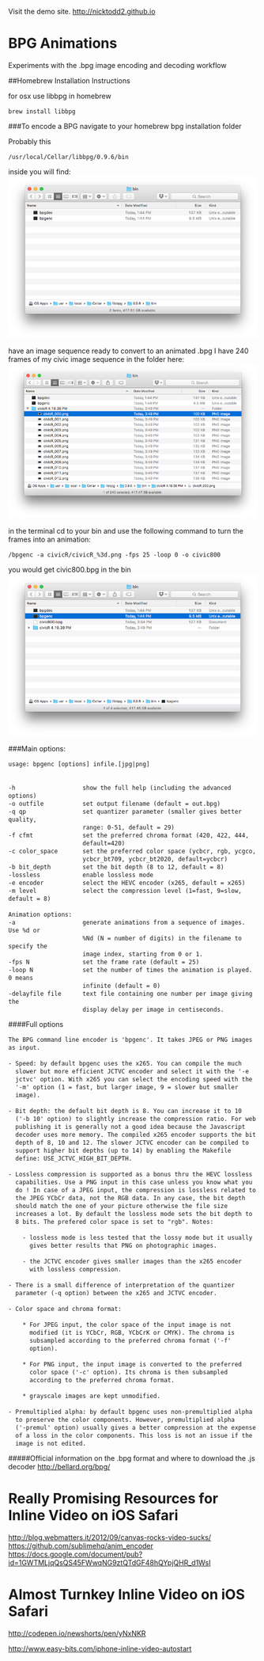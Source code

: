 Visit the demo site.
http://nicktodd2.github.io



BPG Animations
=========================

Experiments with the .bpg image encoding and decoding workflow



##Homebrew Installation Instructions

for osx use libbpg in homebrew

```
brew install libbpg
```

###To encode a BPG
navigate to your homebrew bpg installation folder

Probably this

```
/usr/local/Cellar/libbpg/0.9.6/bin
```

inside you will find:
![bin](images/bin.png "bin")

have an image sequence ready to convert to an animated .bpg
I have 240 frames of my civic image sequence in the folder here:
![bin with civic](images/CivicBin.png "bin")

in the terminal cd to your bin and use the following command to turn the frames into an animation:
```
/bpgenc -a civicR/civicR_%3d.png -fps 25 -loop 0 -o civic800
```

you would get civic800.bpg in the bin
![bin with civic](images/bpg.png "bin")

###Main options:
```
usage: bpgenc [options] infile.[jpg|png]


-h                   show the full help (including the advanced options)
-o outfile           set output filename (default = out.bpg)
-q qp                set quantizer parameter (smaller gives better quality,
                     range: 0-51, default = 29)
-f cfmt              set the preferred chroma format (420, 422, 444,
                     default=420)
-c color_space       set the preferred color space (ycbcr, rgb, ycgco,
                     ycbcr_bt709, ycbcr_bt2020, default=ycbcr)
-b bit_depth         set the bit depth (8 to 12, default = 8)
-lossless            enable lossless mode
-e encoder           select the HEVC encoder (x265, default = x265)
-m level             select the compression level (1=fast, 9=slow, default = 8)

Animation options:
-a                   generate animations from a sequence of images. Use %d or
                     %Nd (N = number of digits) in the filename to specify the
                     image index, starting from 0 or 1.
-fps N               set the frame rate (default = 25)
-loop N              set the number of times the animation is played. 0 means
                     infinite (default = 0)
-delayfile file      text file containing one number per image giving the
                     display delay per image in centiseconds.
```

####Full options
```
The BPG command line encoder is 'bpgenc'. It takes JPEG or PNG images
as input.

- Speed: by default bpgenc uses the x265. You can compile the much
  slower but more efficient JCTVC encoder and select it with the '-e
  jctvc' option. With x265 you can select the encoding speed with the
  '-m' option (1 = fast, but larger image, 9 = slower but smaller
  image).

- Bit depth: the default bit depth is 8. You can increase it to 10
  ('-b 10' option) to slightly increase the compression ratio. For web
  publishing it is generally not a good idea because the Javascript
  decoder uses more memory. The compiled x265 encoder supports the bit
  depth of 8, 10 and 12. The slower JCTVC encoder can be compiled to
  support higher bit depths (up to 14) by enabling the Makefile
  define: USE_JCTVC_HIGH_BIT_DEPTH.

- Lossless compression is supported as a bonus thru the HEVC lossless
  capabilities. Use a PNG input in this case unless you know what you
  do ! In case of a JPEG input, the compression is lossless related to
  the JPEG YCbCr data, not the RGB data. In any case, the bit depth
  should match the one of your picture otherwise the file size
  increases a lot. By default the lossless mode sets the bit depth to
  8 bits. The prefered color space is set to "rgb". Notes:

    - lossless mode is less tested that the lossy mode but it usually
      gives better results that PNG on photographic images.

    - the JCTVC encoder gives smaller images than the x265 encoder
      with lossless compression.

- There is a small difference of interpretation of the quantizer
  parameter (-q option) between the x265 and JCTVC encoder.

- Color space and chroma format:

    * For JPEG input, the color space of the input image is not
      modified (it is YCbCr, RGB, YCbCrK or CMYK). The chroma is
      subsampled according to the preferred chroma format ('-f'
      option).

    * For PNG input, the input image is converted to the preferred
      color space ('-c' option). Its chroma is then subsampled
      according to the preferred chroma format.

    * grayscale images are kept unmodified.

- Premultiplied alpha: by default bpgenc uses non-premultiplied alpha
  to preserve the color components. However, premultiplied alpha
  ('-premul' option) usually gives a better compression at the expense
  of a loss in the color components. This loss is not an issue if the
  image is not edited.
```


#####Official information on the .bpg format and where to download the .js decoder
http://bellard.org/bpg/



Really Promising Resources for Inline Video on iOS Safari
=========================
http://blog.webmatters.it/2012/09/canvas-rocks-video-sucks/
https://github.com/sublimehq/anim_encoder
https://docs.google.com/document/pub?id=1GWTMLjqQsQS45FWwqNG9ztQTdGF48hQYpjQHR_d1WsI

Almost Turnkey Inline Video on iOS Safari
=========================
http://codepen.io/newshorts/pen/yNxNKR

http://www.easy-bits.com/iphone-inline-video-autostart

